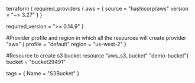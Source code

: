 terraform {
  required_providers {
    aws = {
      source  = "hashicorp/aws"
      version = "~> 3.27"
    }
  }

  required_version = ">= 0.14.9"
}

#Provider profile and region in which all the resources will create
provider "aws" {
  profile = "default"
  region  = "us-west-2"
}

#Resource to create s3 bucket
resource "aws_s3_bucket" "demo-bucket"{
  bucket = "bucket29491"

  tags = {
    Name = "S3Bucket"
  }
